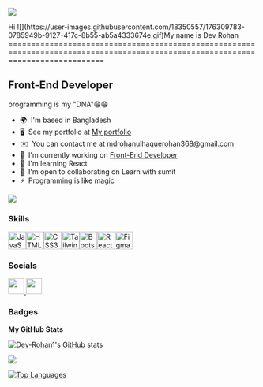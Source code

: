 <p align="left"> <img src="https://scontent.fdac31-1.fna.fbcdn.net/v/t39.30808-6/387820907_334903679029501_5636560566660791961_n.jpg?_nc_cat=105&ccb=1-7&_nc_sid=5f2048&_nc_ohc=P-pXSJIBSJYAX_qrTwL&_nc_ht=scontent.fdac31-1.fna&oh=00_AfCYNy9KWUnY-aXHAmNY471gKO-6E4wueaNPl7_2XCCcQw&oe=654EB094" /> </p>
Hi ![](https://user-images.githubusercontent.com/18350557/176309783-0785949b-9127-417c-8b55-ab5a4333674e.gif)My name is Dev Rohan
=================================================================================================================================

Front-End Developer
-------------------

programming is my "DNA"😁😁

* 🌍  I'm based in Bangladesh
* 🖥️  See my portfolio at [My portfolio](http://github.com/Dev-Rohan1)
* ✉️  You can contact me at [mdrohanulhaquerohan368@gmail.com](mailto:mdrohanulhaquerohan368@gmail.com)
* 🚀  I'm currently working on [Front-End Developer](http://dev-rohan1.github.io/weather-app3/)
* 🧠  I'm learning React
* 🤝  I'm open to collaborating on Learn with sumit
* ⚡  Programming is like magic

<a href="https://www.github.com/Dev-Rohan1" target="_blank" rel="noreferrer"><img
src="https://img.shields.io/github/followers/Dev-Rohan1?logo=github&style=for-the-badge&color=ffffff&labelColor=581c87" /></a>

### Skills


<p align="left">
<a href="https://developer.mozilla.org/en-US/docs/Web/JavaScript" target="_blank" rel="noreferrer"><img src="https://raw.githubusercontent.com/danielcranney/readme-generator/main/public/icons/skills/javascript-colored.svg" width="36" height="36" alt="JavaScript" /></a><a href="https://developer.mozilla.org/en-US/docs/Glossary/HTML5" target="_blank" rel="noreferrer"><img src="https://raw.githubusercontent.com/danielcranney/readme-generator/main/public/icons/skills/html5-colored.svg" width="36" height="36" alt="HTML5" /></a><a href="https://www.w3.org/TR/CSS/#css" target="_blank" rel="noreferrer"><img src="https://raw.githubusercontent.com/danielcranney/readme-generator/main/public/icons/skills/css3-colored.svg" width="36" height="36" alt="CSS3" /></a><a href="https://tailwindcss.com/" target="_blank" rel="noreferrer"><img src="https://raw.githubusercontent.com/danielcranney/readme-generator/main/public/icons/skills/tailwindcss-colored.svg" width="36" height="36" alt="TailwindCSS" /></a><a href="https://getbootstrap.com/" target="_blank" rel="noreferrer"><img src="https://raw.githubusercontent.com/danielcranney/readme-generator/main/public/icons/skills/bootstrap-colored.svg" width="36" height="36" alt="Bootstrap" /></a><a href="https://reactjs.org/" target="_blank" rel="noreferrer"><img src="https://raw.githubusercontent.com/danielcranney/readme-generator/main/public/icons/skills/react-colored.svg" width="36" height="36" alt="React" /></a><a href="https://www.figma.com/" target="_blank" rel="noreferrer"><img src="https://raw.githubusercontent.com/danielcranney/readme-generator/main/public/icons/skills/figma-colored.svg" width="36" height="36" alt="Figma" /></a>
</p>


### Socials

<p align="left"> <a href="https://www.facebook.com/rhrohan2021" target="_blank" rel="noreferrer"> <picture> <source media="(prefers-color-scheme: dark)" srcset="https://raw.githubusercontent.com/danielcranney/readme-generator/main/public/icons/socials/facebook-dark.svg" /> <source media="(prefers-color-scheme: light)" srcset="https://raw.githubusercontent.com/danielcranney/readme-generator/main/public/icons/socials/facebook.svg" /> <img src="https://raw.githubusercontent.com/danielcranney/readme-generator/main/public/icons/socials/facebook.svg" width="32" height="32" /> </picture> </a> <a href="https://www.github.com/Dev-Rohan1" target="_blank" rel="noreferrer"> <picture> <source media="(prefers-color-scheme: dark)" srcset="https://raw.githubusercontent.com/danielcranney/readme-generator/main/public/icons/socials/github-dark.svg" /> <source media="(prefers-color-scheme: light)" srcset="https://raw.githubusercontent.com/danielcranney/readme-generator/main/public/icons/socials/github.svg" /> <img src="https://raw.githubusercontent.com/danielcranney/readme-generator/main/public/icons/socials/github.svg" width="32" height="32" /> </picture> </a></p>

### Badges

<b>My GitHub Stats</b>

<a href="http://www.github.com/Dev-Rohan1"><img src="https://github-readme-stats.vercel.app/api?username=Dev-Rohan1&show_icons=true&hide=&count_private=true&title_color=ffffff&text_color=ffffff&icon_color=ffffff&bg_color=581c87&hide_border=true&show_icons=true" alt="Dev-Rohan1's GitHub stats" /></a>

<a href="http://www.github.com/Dev-Rohan1"><img src="https://github-readme-streak-stats.herokuapp.com/?user=Dev-Rohan1&stroke=ffffff&background=581c87&ring=ffffff&fire=ffffff&currStreakNum=ffffff&currStreakLabel=ffffff&sideNums=ffffff&sideLabels=ffffff&dates=ffffff&hide_border=true" /></a>

<a href="https://github.com/Dev-Rohan1" align="left"><img src="https://github-readme-stats.vercel.app/api/top-langs/?username=Dev-Rohan1&langs_count=10&title_color=ffffff&text_color=ffffff&icon_color=ffffff&bg_color=581c87&hide_border=true&locale=en&custom_title=Top%20%Languages" alt="Top Languages" /></a>
